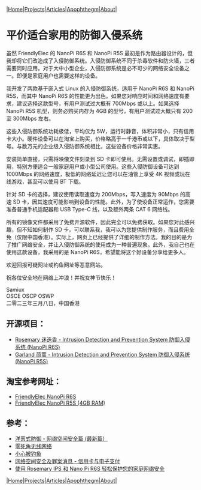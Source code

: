 |[Home](/README.md)|[Projects](/projects.md)|[Articles](/articles.md)|[Apophthegm](/apophthegm.md)|[About](/about.md)|

# 平价适合家用的防御入侵系统

虽然 FriendlyElec 的 NanoPi R6S 和 NanoPi R5S 最初是作为路由器设计的，但我却将它们改造成了入侵防御系统。入侵防御系统不同于杀毒软件和防火墙，三者需要同时应用。对于大中小型企业，入侵防御系统是必不可少的网络安全设备之一。即便是家庭用户也需要这样的设备。

我开发了两款基于嵌入式 Linux 的入侵防御系统，适用于 NanoPi R6S 和 NanoPi R5S，而其中 NanoPi R6S 的性能更为出色。如果您对响应时间和网络速度有要求，建议选择这款型号，有用户测试过大概有 700Mbps 或以上。如果选择 NanoPi R5S 机型，则务必购买内存为 4GB 的型号，有用户测试过大概只有 200 至 300Mbps 左右。

这些入侵防御系统功耗极低，平均仅为 5W，运行时静音，体积非常小，只有信用卡大小。硬件设备可以在淘宝上购买，价格略高于一千港币或以下，具体取决于型号。与数万元的企业级入侵防御系统相比，这些设备价格非常实惠。

安装简单直接，只需将映像文件刻录到 SD 卡即可使用。无需设置或调试，即插即用，特别方便适合一般家庭用户或小型公司使用。这些入侵防御设备可达到 1000Mbps 的网络速度，极低的网络延迟让您可以在油管上享受 4K 视频或玩在线游戏，甚至可以使用 BT 下载。

针对 SD 卡的选择，建议使用读取速度为 200Mbps，写入速度为 90Mbps 的高速 SD 卡，因其速度可能影响到设备的性能。此外，为了使设备正常运作，您需要准备普通手机适配器和 USB Type-C 线，以及额外两条 CAT 6 网络线。

所有的镜像文件都采用了免费开源软件，因此完全可以免费获取。如果您对此感兴趣，但不知如何制作 SD 卡，可以联系我，我可以为您提供制作服务，而且费用全免（仅限中国香港）。实际上，网页上已经提供了详细的制作方法。我的目的是为了推广网络安全，并让入侵防御系统的使用成为一种普遍现象。此外，我自己也在使用这款设备，我采用的是 NanoPi R6S，希望能将这个好设备分享给更多人。

欢迎回报可疑网址或钓鱼网址等恶意网站。

祝各位安全地在网络上冲浪！并祝女神节快乐！

Samiux  
OSCE  OSCP  OSWP   
二零二三年三月八日，中国香港    

## 开源项目：

- [Rosemary 迷迭香 - Intrusion Detection and Prevention System 防御入侵系统 (NanoPi R6S)](/rosemary.md)  
- [Garland 茼蒿 - Intrusion Detection and Prevention System 防御入侵系统 (NanoPi R5S)](/garland.md)  

## 淘宝参考网址：

- [FriendlyElec NanoPi R6S](https://m.tb.cn/h.UpplqOd?tk=T2SLdRuyGZJ)  
- [FriendlyElec NanoPi R5S (4GB RAM)](https://m.tb.cn/h.UKRJsCx?tk=zLgqdRuBm60)  

## 参考：

- [洋葱式防御 - 网络空间安全篇 (最新篇）](/onion-defense_3.md)  
- [零死角无线网络](/mesh.md)  
- [小心被钓鱼](/phishing.md)  
- [网络空间安全及罪案消息 - 信用卡与电子支付](/e-pay.md)  
- [使用 Rosemary IPS 和 Nano Pi R6S 轻松保护您的家庭网络安全](/rosemary_ips.md)  

|[Home](/README.md)|[Projects](/projects.md)|[Articles](/articles.md)|[Apophthegm](/apophthegm.md)|[About](/about.md)|


